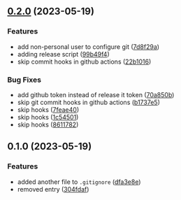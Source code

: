 

## [0.2.0](https://github.com/amrap030/turbo/compare/v0.1.0...v0.2.0) (2023-05-19)


### Features

* add non-personal user to configure git ([7d8f29a](https://github.com/amrap030/turbo/commit/7d8f29a89517a179c26aca0db068d5539b8a4335))
* adding release script ([99b49f4](https://github.com/amrap030/turbo/commit/99b49f407d4d672d0a8b6489f2bc33e55928efbe))
* skip commit hooks in github actions ([22b1016](https://github.com/amrap030/turbo/commit/22b101677ecf97d7b2504b696884fb8e74d43652))


### Bug Fixes

* add github token instead of release it token ([70a850b](https://github.com/amrap030/turbo/commit/70a850bcdf639c2c54957a08bb9769a2961ea6f6))
* skip git commit hooks in github actions ([b1737e5](https://github.com/amrap030/turbo/commit/b1737e55ff2cca709e1b6730a331d481d3a9661d))
* skip hooks ([7feae40](https://github.com/amrap030/turbo/commit/7feae4099b405e01d225453b9b65b7825f316ea6))
* skip hooks ([1c54501](https://github.com/amrap030/turbo/commit/1c54501f0fd1ac8f7be2a201ab8155190cd84dd5))
* skip hooks ([8611782](https://github.com/amrap030/turbo/commit/86117821ffe9d9eb7c5cc53ff36759c8d3dac20b))

## 0.1.0 (2023-05-19)


### Features

* added another file to `.gitignore` ([dfa3e8e](https://github.com/amrap030/turbo/commit/dfa3e8e59be53c556ecfe8de08058e7b81a110cc))
* removed entry ([304fdaf](https://github.com/amrap030/turbo/commit/304fdafe04c0525bd3164257a3ccba863804f323))